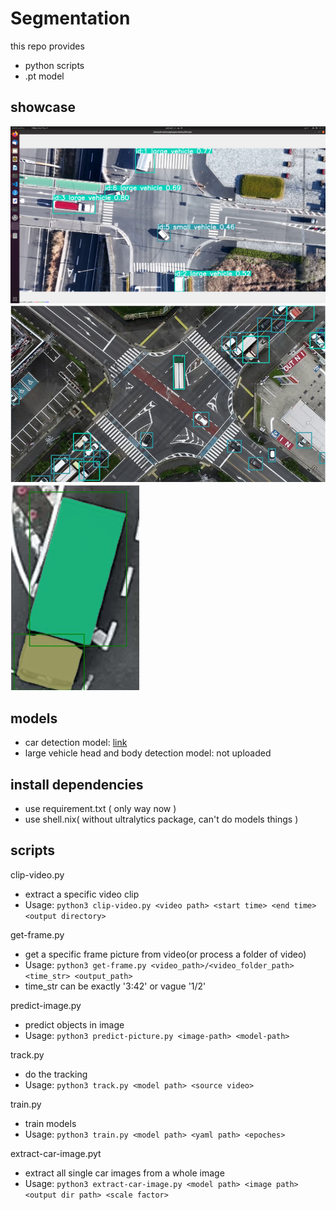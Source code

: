 # Segmentation

this repo provides
- python scripts
- .pt model

## showcase
![track](track.png)
![detect](detect.png)
![segmentation](segmentation.png)

## models
- car detection model: [link](https://drive.google.com/file/d/19w6EodGfI4N5umUrCnogOe-czuRiLX-g/view?usp=drive_link)
- large vehicle head and body detection model: not uploaded

## install dependencies
- use requirement.txt ( only way now )
- use shell.nix( without ultralytics package, can't do models things )

## scripts

clip-video.py
- extract a specific video clip
- Usage: `python3 clip-video.py <video path> <start time> <end time> <output directory>`

get-frame.py
- get a specific frame picture from video(or process a folder of video)
- Usage: `python3 get-frame.py <video_path>/<video_folder_path> <time_str> <output_path>`
- time_str can be exactly '3:42' or vague '1/2'

predict-image.py
- predict objects in image
- Usage: `python3 predict-picture.py <image-path> <model-path>`

track.py
- do the tracking
- Usage: `python3 track.py <model path> <source video>`

train.py
- train models
- Usage: `python3 train.py <model path> <yaml path> <epoches>`

extract-car-image.pyt
- extract all single car images from a whole image
- Usage: `python3 extract-car-image.py <model path> <image path> <output dir path> <scale factor>`
